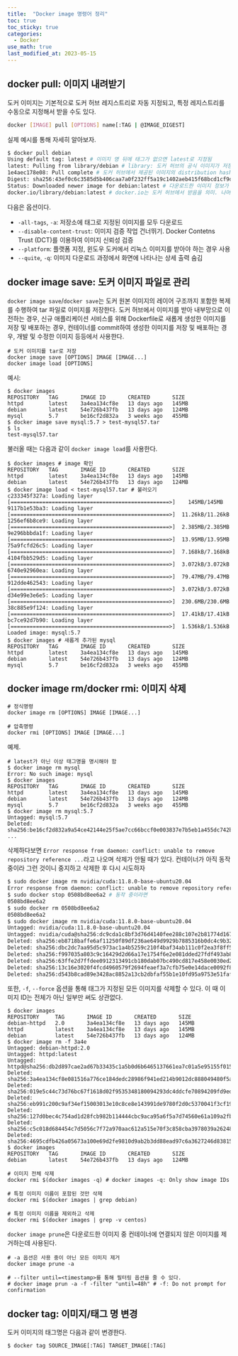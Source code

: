 ```yaml
---
title:  "Docker image 명령어 정리"
toc: true
toc_sticky: true
categories:
  - Docker
use_math: true
last_modified_at: 2023-05-15
---
```


## docker pull: 이미지 내려받기

도커 이미지는 기본적으로 도커 허브 레지스트리로 자동 지정되고, 특정 레지스트리를 수동으로 지정해서 받을 수도 있다.

```sh
docker [IMAGE] pull [OPTIONS] name[:TAG | @IMAGE_DIGEST]
```

실제 예시를 통해 자세히 알아보자.

```bash
$ docker pull debian
Using default tag: latest # 이미지 명 뒤에 태그가 없으면 latest로 지정됨
latest: Pulling from library/debian # library: 도커 허브의 공식 이미지가 저장되어있는 특별한 네임스페이스
1e4aec178e08: Pull complete # 도커 허브에서 제공된 이미지의 distribution hash.
Digest: sha256:43ef0c6c3585d5b406caa7a0f232ff5a19c1402aeb415f68bcd1cf9d10180af8 # Digest는 원격 도커 레지스트리(도커 허브)에서 관리하는 이미지의 고유 식별값
Status: Downloaded newer image for debian:latest # 다운로드한 이미지 정보가 로컬에 저장
docker.io/library/debian:latest # docker.io는 도커 허브에서 받음을 의미. 나머지는 <NAMESPACE>/<IMAGE_NAME>:<TAG>
```

다음은 옵션이다.
- `-all-tags`, `-a`: 저장소에 태그로 지정된 이미지를 모두 다운로드
- `--disable-content-trust`: 이미지 검증 작업 건너뛰기. Docker Contetns Trust (DCT)를 이용하여 이미지 신뢰성 검증
- `--platform`: 플랫폼 지정, 윈도우 도커에서 리눅스 이미지를 받아야 하는 경우 사용
- `--quite`, `-q`: 이미지 다운로드 과정에서 화면에 나타나는 상세 출력 숨김

## docker image save: 도커 이미지 파일로 관리

`docker image save`/`docker save`는 도커 원본 이미지의 레이어 구조까지 포함한 복제를 수행하여 tar 파일로 이미지를 저장한다.
도커 허브에서 이미지를 받아 내부망으로 이전하는 경우, 신규 애플리케이션 서비스를 위해 Dockerfile로 새롭게 생성한 이미지를 저장 및 배포하는 경우, 컨테이너를 commit하여 생성한 이미지를 저장 및 배포하는 경우, 개발 및 수정한 이미지 등등에서 사용한다.

```console
# 도커 이미지를 tar로 저장
docker image save [OPTIONS] IMAGE [IMAGE...]
docker image load [OPTIONS]
```

예시:

```console
$ docker images
REPOSITORY   TAG       IMAGE ID       CREATED       SIZE
httpd        latest    3a4ea134cf8e   13 days ago   145MB
debian       latest    54e726b437fb   13 days ago   124MB
mysql        5.7       be16cf2d832a   3 weeks ago   455MB
$ docker image save mysql:5.7 > test-mysql57.tar
$ ls
test-mysql57.tar
```

불러올 때는 다음과 같이 `docker image load`를 사용한다.

```console
$ docker images # image 확인
REPOSITORY   TAG       IMAGE ID       CREATED       SIZE
httpd        latest    3a4ea134cf8e   13 days ago   145MB
debian       latest    54e726b437fb   13 days ago   124MB
$ docker image load < test-mysql57.tar # 불러오기
c233345f327a: Loading layer [==================================================>]    145MB/145MB
9117b1e53ba3: Loading layer [==================================================>]  11.26kB/11.26kB
1256ef6b8ce9: Loading layer [==================================================>]  2.385MB/2.385MB
9e296bbbda1f: Loading layer [==================================================>]  13.95MB/13.95MB
75a9fcfd26c5: Loading layer [==================================================>]  7.168kB/7.168kB
4104fbb529d5: Loading layer [==================================================>]  3.072kB/3.072kB
6740e92960ea: Loading layer [==================================================>]  79.47MB/79.47MB
912dde462543: Loading layer [==================================================>]  3.072kB/3.072kB
d34e99e3e6e5: Loading layer [==================================================>]  230.6MB/230.6MB
38c885e9f124: Loading layer [==================================================>]  17.41kB/17.41kB
bc7ce92d7b90: Loading layer [==================================================>]  1.536kB/1.536kB
Loaded image: mysql:5.7
$ docker images # 새롭게 추가된 mysql
REPOSITORY   TAG       IMAGE ID       CREATED       SIZE
httpd        latest    3a4ea134cf8e   13 days ago   145MB
debian       latest    54e726b437fb   13 days ago   124MB
mysql        5.7       be16cf2d832a   3 weeks ago   455MB
```

## docker image rm/docker rmi: 이미지 삭제

```console
# 정식명령
docker image rm [OPTIONS] IMAGE [IMAGE...]

# 압축명령
docker rmi [OPTIONS] IMAGE [IMAGE...]
```

예제.

```console
# latest가 아닌 이상 태그명을 명시해야 함
$ docker image rm mysql
Error: No such image: mysql
$ docker images
REPOSITORY   TAG       IMAGE ID       CREATED       SIZE
httpd        latest    3a4ea134cf8e   13 days ago   145MB
debian       latest    54e726b437fb   13 days ago   124MB
mysql        5.7       be16cf2d832a   3 weeks ago   455MB
$ docker image rm mysql:5.7
Untagged: mysql:5.7
Deleted: sha256:be16cf2d832a9a54ce42144e25f5ae7cc66bccf0e003837e7b5eb1a455dc742b
...
```

삭제하다보면 `Error response from daemon: conflict: unable to remove repository reference ...`라고 나오며 삭제가 안될 때가 있다.
컨테이너가 아직 동작 중이라 그런 것이니 중지하고 삭제한 후 다시 시도하자

```sh
$ sudo docker image rm nvidia/cuda:11.8.0-base-ubuntu20.04
Error response from daemon: conflict: unable to remove repository reference "nvidia/cuda:11.8.0-base-ubuntu20.04" (must force) - container 0508bd8ee6a2 is using its referenced image eb8718baffe6
$ sudo docker stop 0508bd8ee6a2 # 동작 중이라면
0508bd8ee6a2
$ sudo docker rm 0508bd8ee6a2
0508bd8ee6a2
$ sudo docker image rm nvidia/cuda:11.8.0-base-ubuntu20.04
Untagged: nvidia/cuda:11.8.0-base-ubuntu20.04
Untagged: nvidia/cuda@sha256:dc9cda1c8bf3d76d4140fee288c107e2b81774d167a6a8435090b8f0f1f28f52
Deleted: sha256:eb8718baffe6af11250f89df236ae649d9929b7885316b0dc4c9b321fb7f9168
Deleted: sha256:dbc2dc7aa95d5c973ac1a4b5259c210f4baf34ab111c0f2ea3f8ff567e28276c
Deleted: sha256:f997035a803c9c16429d2d66a17e1754f6e2e081dded27fdf493ab833fc0d426
Deleted: sha256:63ffe2d7ffdee0912313491cb180dab07bc490cd817e458e0030ed2af8fec8f0
Deleted: sha256:13c16e3020f4fcd4960579f2694feaef3a7cfb75e0e14dace0092f8cd6a4d2e8
Deleted: sha256:d543b8cad89e3428ac8852a13cb2dbfaf55b1e10fd95a9753e51faf393d60e81
```

또한, `-f`, `--force` 옵션을 통해 태그가 지정된 모든 이미지를 삭제할 수 있다.
이 때 이미지 ID는 전체가 아닌 일부만 써도 상관없다.

```console
$ docker images
REPOSITORY     TAG       IMAGE ID       CREATED       SIZE
debian-httpd   2.0       3a4ea134cf8e   13 days ago   145MB
httpd          latest    3a4ea134cf8e   13 days ago   145MB
debian         latest    54e726b437fb   13 days ago   124MB
$ docker image rm -f 3a4e
Untagged: debian-httpd:2.0
Untagged: httpd:latest
Untagged: httpd@sha256:db2d897cae2ad67b33435c1a5b0d6b6465137661ea7c01a5e95155f0159e1bcf
Deleted: sha256:3a4ea134cf8e081516a776ce184dedc28986f941ed214b9012dc888049480f5a
Deleted: sha256:019e5c44c73d76bc67f1618d02f9535348180094293dc4ddcfe70894209fd9ed
Deleted: sha256:eb991c200c9af34ef15003013e10c8ce8e143991de9780f2d0c5370041f3cf19
Deleted: sha256:127d0bec4c754ad1d28fcb982b114444cbc9aca95a6f5a7d74560e61a109a2fb
Deleted: sha256:c5c018d684454c7d5056c7f72a970aac612a515e70f3c858cba3978039a26248
Deleted: sha256:4695cdfb426a05673a100e69d2fe9810d9ab2b3dd88ead97c6a3627246d83815
$ docker images
REPOSITORY   TAG       IMAGE ID       CREATED       SIZE
debian       latest    54e726b437fb   13 days ago   124MB
```

```console
# 이미지 전체 삭제
docker rmi $(docker images -q) # docker images -q: Only show image IDs

# 특정 이미지 이름이 포함된 것만 삭제
docker rmi $(docker images | grep debian)

# 특정 이미지 이름을 제외하고 삭제
docker rmi $(docker images | grep -v centos)
```

`docker image prune`은 다운로드한 이미지 중 컨테이너에 연결되지 않은 이미지를 제거하는데 사용된다.

```console
# -a 옵션은 사용 중이 아닌 모든 이미지 제거
docker image prune -a

# --filter until=<timestamp>를 통해 필터링 옵션을 줄 수 있다.
# docker image prun -a -f -filter "until=48h" # -f: Do not prompt for confirmation
```


## docker tag: 이미지/태그 명 변경

도커 이미지의 태그명은 다음과 같이 변경한다.

```console
$ docker tag SOURCE_IMAGE[:TAG] TARGET_IMAGE[:TAG]
```